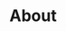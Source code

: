 <!doctype html>
<html lang="ja">
<head><meta charset="UTF-8">
  <meta name="viewport" content="width=…">
  <title>About</title>
</head>
<body>

# About

</body>
</html>
